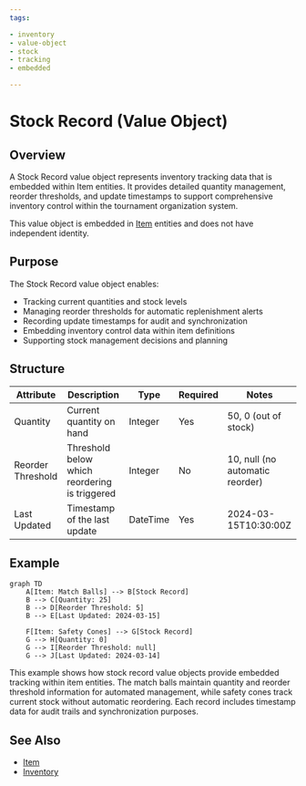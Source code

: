 ```yaml
---
tags:

- inventory
- value-object
- stock
- tracking
- embedded

---
```


# Stock Record (Value Object)

## Overview

A Stock Record value object represents inventory tracking data that is embedded within Item entities. It provides
detailed quantity management, reorder thresholds, and update timestamps to support comprehensive inventory control
within the tournament organization system.

This value object is embedded in [Item](item.md) entities and does not have independent identity.

## Purpose

The Stock Record value object enables:

- Tracking current quantities and stock levels
- Managing reorder thresholds for automatic replenishment alerts
- Recording update timestamps for audit and synchronization
- Embedding inventory control data within item definitions
- Supporting stock management decisions and planning

## Structure

| Attribute | Description | Type | Required | Notes |
|-----------|-------------|------|----------|--------|
| Quantity | Current quantity on hand | Integer | Yes | 50, 0 (out of stock) |
| Reorder Threshold | Threshold below which reordering is triggered | Integer | No | 10, null (no automatic reorder) |
| Last Updated | Timestamp of the last update | DateTime | Yes | 2024-03-15T10:30:00Z |

## Example

```mermaid
graph TD
    A[Item: Match Balls] --> B[Stock Record]
    B --> C[Quantity: 25]
    B --> D[Reorder Threshold: 5]
    B --> E[Last Updated: 2024-03-15]
    
    F[Item: Safety Cones] --> G[Stock Record]
    G --> H[Quantity: 0]
    G --> I[Reorder Threshold: null]
    G --> J[Last Updated: 2024-03-14]
```

This example shows how stock record value objects provide embedded tracking within item entities. The match balls
maintain quantity and reorder threshold information for automated management, while safety cones track current stock
without automatic reordering. Each record includes timestamp data for audit trails and synchronization purposes.

## See Also

- [Item](item.md)
- [Inventory](inventory.md)
